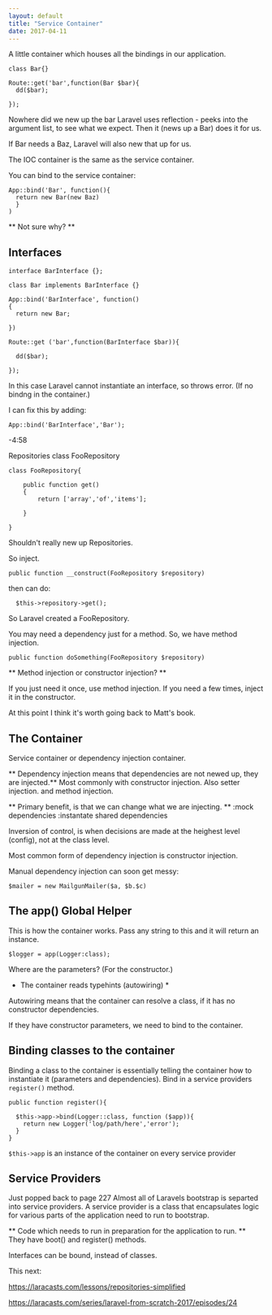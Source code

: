 ```yaml
---
layout: default
title: "Service Container"
date: 2017-04-11
---
```


A little container which houses all the bindings in our application.


```
class Bar{}

Route::get('bar',function(Bar $bar){
  dd($bar);

});

```

Nowhere did we new up the bar
Laravel uses reflection - peeks into the argument list, to see what we expect. Then it (news up a Bar) does it for us. 

If Bar needs a Baz, Laravel will also new that up for us. 

The IOC container is the same as the service container. 

You can bind to the service container:

```
App::bind('Bar', function(){
  return new Bar(new Baz)
  }
)

```

** Not sure why? **


## Interfaces

```
interface BarInterface {};

class Bar implements BarInterface {}

App::bind('BarInterface', function()
{
  return new Bar;

})

Route::get ('bar',function(BarInterface $bar)){

  dd($bar);
  
});

```
In this case Laravel cannot instantiate an interface, so throws error. (If no bindng in the container.)

I can fix this by adding:

```
App::bind('BarInterface','Bar');
```
-4:58

Repositories class
FooRepository

```
class FooRepository{

    public function get()
    {
        return ['array','of','items'];
  
    }
  
}
```

Shouldn't really new up Repositories.

So inject.

```
public function __construct(FooRepository $repository)
```

then can do:

```
  $this->repository->get();
```


So Laravel created a FooRepository.


You may need a dependency just for a method.
So, we have method injection.

```
public function doSomething(FooRepository $repository)
```

** Method injection or constructor injection? **

If you just need it once, use method injection.
If you need a few times, inject it in the constructor.



At this point I think it's worth going back to Matt's book.

## The Container ##

Service container or dependency injection container.

** Dependency injection means that dependencies are not newed up, they are injected.**
Most commonly with constructor injection.
Also setter injection.
and method injection.

** Primary benefit, is that we can change what we are injecting. **
:mock dependencies
:instantate shared dependencies

Inversion of control, is when decisions are made at the heighest level (config), not at the class level.

Most common form of dependency injection is constructor injection.

Manual dependency injection can soon get messy:
```
$mailer = new MailgunMailer($a, $b.$c)

```


## The app() Global Helper ##
This is how the container works.
Pass any string to this and it will return an instance.
```
$logger = app(Logger:class);
```
Where are the parameters? (For the constructor.)

* The container reads typehints (autowiring) *

Autowiring means that the container can resolve a class, if it has no constructor dependencies.

If they have constructor parameters, we need to bind to the container.

## Binding classes to the container ##

Binding a class to the container is essentially telling the container how to instantiate it (parameters and dependencies).
Bind in a service providers ```register()``` method.

```
public function register(){

  $this->app->bind(Logger::class, function ($app)){
    return new Logger('log/path/here','error');
  }
}

```


``` $this->app ``` is an instance of the container on every service provider

## Service Providers ##

Just popped back to page 227
Almost all of Laravels bootstrap is separted  into service providers.
A service provider is a class that encapsulates logic for various parts of the application need to run to bootstrap.

** Code which needs to run in preparation for the application to run. **
They have boot() and register() methods.




Interfaces can be bound, instead of classes.



This next:

https://laracasts.com/lessons/repositories-simplified

https://laracasts.com/series/laravel-from-scratch-2017/episodes/24







